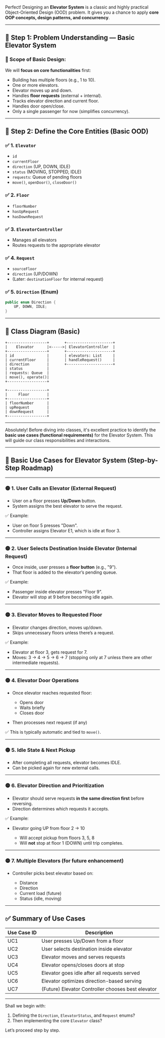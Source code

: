 Perfect! Designing an **Elevator System** is a classic and highly practical Object-Oriented Design (OOD) problem. It gives you a chance to apply **core OOP concepts, design patterns, and concurrency**.

---

## 🚀 Step 1: Problem Understanding — Basic Elevator System

### 🎯 Scope of Basic Design:

We will **focus on core functionalities** first:

* Building has multiple floors (e.g., 1 to 10).
* One or more elevators.
* Elevator moves up and down.
* Handles **floor requests** (external + internal).
* Tracks elevator direction and current floor.
* Handles door open/close.
* Only a single passenger for now (simplifies concurrency).

---

## 🧱 Step 2: Define the Core Entities (Basic OOD)

### ✅ 1. `Elevator`

* `id`
* `currentFloor`
* `direction` (UP, DOWN, IDLE)
* `status` (MOVING, STOPPED, IDLE)
* `requests`: Queue of pending floors
* `move()`, `openDoor()`, `closeDoor()`

### ✅ 2. `Floor`

* `floorNumber`
* `hasUpRequest`
* `hasDownRequest`

### ✅ 3. `ElevatorController`

* Manages all elevators
* Routes requests to the appropriate elevator

### ✅ 4. `Request`

* `sourceFloor`
* `direction` (UP/DOWN)
* (Later: `destinationFloor` for internal request)

### ✅ 5. `Direction` (Enum)

```java
public enum Direction {
    UP, DOWN, IDLE;
}
```

---

## 📐 Class Diagram (Basic)

```
+------------------+       +---------------------+
|    Elevator      |<----->| ElevatorController  |
+------------------+       +---------------------+
| id               |       | elevators: List     |
| currentFloor     |       | handleRequest()     |
| direction        |       +---------------------+
| status           |
| requests: Queue  |
| move(), operate()|
+------------------+

+------------------+
|     Floor        |
+------------------+
| floorNumber      |
| upRequest        |
| downRequest      |
+------------------+
```

---
Absolutely! Before diving into classes, it's excellent practice to identify the **basic use cases (functional requirements)** for the Elevator System. This will guide our class responsibilities and interactions.

---

## 🧾 Basic Use Cases for Elevator System (Step-by-Step Roadmap)

---

### 🟡 1. **User Calls an Elevator (External Request)**

* User on a floor presses **Up/Down** button.
* System assigns the best elevator to serve the request.

✅ Example:

* User on floor 5 presses "Down".
* Controller assigns Elevator E1, which is idle at floor 3.

---

### 🟡 2. **User Selects Destination Inside Elevator (Internal Request)**

* Once inside, user presses a **floor button** (e.g., "9").
* That floor is added to the elevator’s pending queue.

✅ Example:

* Passenger inside elevator presses "Floor 9".
* Elevator will stop at 9 before becoming idle again.

---

### 🟡 3. **Elevator Moves to Requested Floor**

* Elevator changes direction, moves up/down.
* Skips unnecessary floors unless there’s a request.

✅ Example:

* Elevator at floor 3, gets request for 7.
* Moves: 3 → 4 → 5 → 6 → 7 (stopping only at 7 unless there are other intermediate requests).

---

### 🟡 4. **Elevator Door Operations**

* Once elevator reaches requested floor:

    * Opens door
    * Waits briefly
    * Closes door
* Then processes next request (if any)

✅ This is typically automatic and tied to `move()`.

---

### 🟡 5. **Idle State & Next Pickup**

* After completing all requests, elevator becomes IDLE.
* Can be picked again for new external calls.

---

### 🟡 6. **Elevator Direction and Prioritization**

* Elevator should serve requests **in the same direction first** before reversing.
* Direction determines which requests it accepts.

✅ Example:

* Elevator going UP from floor 2 → 10

    * Will accept pickup from floors 3, 5, 8
    * Will **not** stop at floor 1 (DOWN) until trip completes.

---

### 🟡 7. **Multiple Elevators (for future enhancement)**

* Controller picks best elevator based on:

    * Distance
    * Direction
    * Current load (future)
    * Status (idle, moving)

---

## ✅ Summary of Use Cases

| Use Case ID | Description                                        |
| ----------- | -------------------------------------------------- |
| UC1         | User presses Up/Down from a floor                  |
| UC2         | User selects destination inside elevator           |
| UC3         | Elevator moves and serves requests                 |
| UC4         | Elevator opens/closes doors at stop                |
| UC5         | Elevator goes idle after all requests served       |
| UC6         | Elevator optimizes direction-based serving         |
| UC7         | (Future) Elevator Controller chooses best elevator |

---

Shall we begin with:

1. Defining the `Direction`, `ElevatorStatus`, and `Request` enums?
2. Then implementing the core `Elevator` class?

Let’s proceed step by step.
